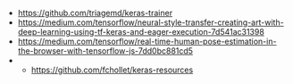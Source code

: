 * https://github.com/triagemd/keras-trainer
* https://medium.com/tensorflow/neural-style-transfer-creating-art-with-deep-learning-using-tf-keras-and-eager-execution-7d541ac31398
* https://medium.com/tensorflow/real-time-human-pose-estimation-in-the-browser-with-tensorflow-js-7dd0bc881cd5
* * https://github.com/fchollet/keras-resources
